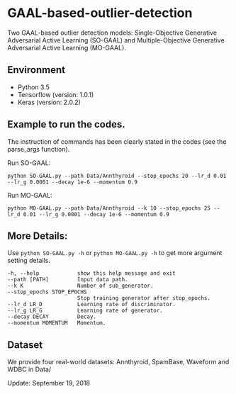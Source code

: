 # GAAL-based-outlier-detection
Two GAAL-based outlier detection models: Single-Objective Generative Adversarial Active Learning (SO-GAAL) and Multiple-Objective Generative Adversarial Active Learning (MO-GAAL).

## Environment
- Python 3.5- Tensorflow (version: 1.0.1)- Keras (version: 2.0.2)

## Example to run the codes.
The instruction of commands has been clearly stated in the codes (see the parse_args function).

Run SO-GAAL:
```
python SO-GAAL.py --path Data/Annthyroid --stop_epochs 20 --lr_d 0.01 --lr_g 0.0001 --decay 1e-6 --momentum 0.9
```

Run MO-GAAL:
```
python MO-GAAL.py --path Data/Annthyroid --k 10 --stop_epochs 25 --lr_d 0.01 --lr_g 0.0001 --decay 1e-6 --momentum 0.9
```

## More Details:
Use `python SO-GAAL.py -h` or `python MO-GAAL.py -h` to get more argument setting details.

```shell
-h, --help            show this help message and exit--path [PATH]         Input data path.--k K                 Number of sub_generator.--stop_epochs STOP_EPOCHS                      Stop training generator after stop_epochs.--lr_d LR_D           Learning rate of discriminator.--lr_g LR_G           Learning rate of generator.--decay DECAY         Decay.--momentum MOMENTUM   Momentum.```

## Dataset
We provide four real-world datasets: Annthyroid, SpamBase, Waveform and WDBC in Data/

Update: September 19, 2018

